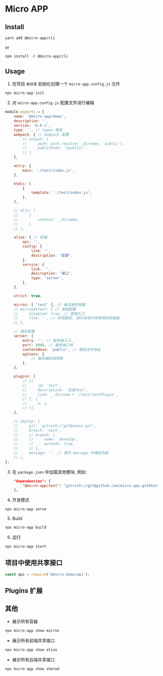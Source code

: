 # Micro APP

## Install

```sh
yarn add @micro-app/cli
```

or

```sh
npm install -D @micro-app/cli
```

## Usage

1. 在项目 `根目录` 初始化创建一个 `micro-app.config.js` 文件

```sh
npx micro-app init
```

2. 对 `micro-app.config.js` 配置文件进行编辑

```js
module.exports = {
    name: '@micro-app/demo',
    description: '',
    version: '0.0.1',
    type: '', // types 类型
    webpack: { // webpack 配置
        // output: {
        //     path: path.resolve(__dirname, 'public'),
        //     publicPath: '/public/',
        // },
    },

    entry: {
        main: './test/index.js',
    },

    htmls: [
        {
            template: './test/index.js',
        },
    ],

    // dlls: [
    //     {
    //         context: __dirname,
    //     },
    // ],

    alias: { // 前端
        api: '',
        config: {
            link: '',
            description: '配置',
        },
        service: {
            link: '',
            description: '接口',
            type: 'server',
        },
    },

    strict: true,

    micros: [ 'test' ], // 被注册的容器
    // micros$$test: { // 单独配置
    //     disabled: true, // 禁用入口
    //     link: '', // 本地路径, 进行本地开发使用的软链接.
    // },

    // 服务配置
    server: {
        entry: '', // 服务端入口
        port: 8088, // 服务端口号
        contentBase: 'public', // 静态文件地址
        options: {
            // 服务端回调参数
        },
    },

    plugins: [
        // [{
        //     id: 'test',
        //     description: '这是test',
        //     link: __dirname + '/test/testPlugin',
        // }, {
        //     a: 1,
        // }],
    ],

    // deploy: {
    //     git: 'git+ssh://git@xxxxx.git',
    //     branch: 'test',
    //     // branch: {
    //     //     name: 'develop',
    //     //     extends: true,
    //     // },
    //     message: '', // 提交 message 中增加内容
    // },
};
```

3. 在 `package.json` 中加载其他模块, 例如:

```json
    "dependencies": {
        "@micro-app/test": "git+ssh://git@github.com/micro-app.git#test"
    },
```

4. 开发模式

```sh
npx micro-app serve
```

5. Build

```sh
npx micro-app build
```

6. 运行

```sh
npx micro-app start
```

## 项目中使用共享接口

```js
const api = require('@micro-demo/api');
```

## Plugins 扩展

## 其他

- 展示所有容器

```js
npx micro-app show micros
```

- 展示所有前端共享接口

```js
npx micro-app show alias
```

- 展示所有后端共享接口

```js
npx micro-app show shared
```
